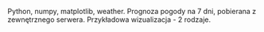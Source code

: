 Python, numpy, matplotlib, weather.
Prognoza pogody na 7 dni, pobierana z zewnętrznego serwera.
Przykładowa wizualizacja - 2 rodzaje.
